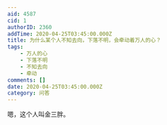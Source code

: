```yaml
---
aid: 4587
cid: 1
authorID: 2360
addTime: 2020-04-25T03:45:00.000Z
title: 为什么某个人不知去向，下落不明，会牵动着万人的心？
tags:
    - 万人的心
    - 下落不明
    - 不知去向
    - 牵动
comments: []
date: 2020-04-25T03:45:00.000Z
category: 问答
---
```


嗯，这个人叫金三胖。
